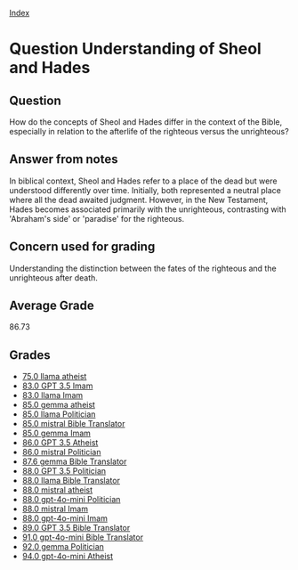 
[Index](../../index.md)
# Question Understanding of Sheol and Hades
## Question
How do the concepts of Sheol and Hades differ in the context of the Bible, especially in relation to the afterlife of the righteous versus the unrighteous?

## Answer from notes
In biblical context, Sheol and Hades refer to a place of the dead but were understood differently over time. Initially, both represented a neutral place where all the dead awaited judgment. However, in the New Testament, Hades becomes associated primarily with the unrighteous, contrasting with 'Abraham's side' or 'paradise' for the righteous.

## Concern used for grading
Understanding the distinction between the fates of the righteous and the unrighteous after death.

## Average Grade
86.73

## Grades
 * [75.0 llama atheist](../answers/llama_atheist/Understanding_of_Sheol_and_Hades.md)
 * [83.0 GPT 3.5 Imam](../answers/GPT_3.5_Imam/Understanding_of_Sheol_and_Hades.md)
 * [83.0 llama Imam](../answers/llama_Imam/Understanding_of_Sheol_and_Hades.md)
 * [85.0 gemma atheist](../answers/gemma_atheist/Understanding_of_Sheol_and_Hades.md)
 * [85.0 llama Politician](../answers/llama_Politician/Understanding_of_Sheol_and_Hades.md)
 * [85.0 mistral Bible Translator](../answers/mistral_Bible_Translator/Understanding_of_Sheol_and_Hades.md)
 * [85.0 gemma Imam](../answers/gemma_Imam/Understanding_of_Sheol_and_Hades.md)
 * [86.0 GPT 3.5 Atheist](../answers/GPT_3.5_Atheist/Understanding_of_Sheol_and_Hades.md)
 * [86.0 mistral Politician](../answers/mistral_Politician/Understanding_of_Sheol_and_Hades.md)
 * [87.6 gemma Bible Translator](../answers/gemma_Bible_Translator/Understanding_of_Sheol_and_Hades.md)
 * [88.0 GPT 3.5 Politician](../answers/GPT_3.5_Politician/Understanding_of_Sheol_and_Hades.md)
 * [88.0 llama Bible Translator](../answers/llama_Bible_Translator/Understanding_of_Sheol_and_Hades.md)
 * [88.0 mistral atheist](../answers/mistral_atheist/Understanding_of_Sheol_and_Hades.md)
 * [88.0 gpt-4o-mini Politician](../answers/gpt-4o-mini_Politician/Understanding_of_Sheol_and_Hades.md)
 * [88.0 mistral Imam](../answers/mistral_Imam/Understanding_of_Sheol_and_Hades.md)
 * [88.0 gpt-4o-mini Imam](../answers/gpt-4o-mini_Imam/Understanding_of_Sheol_and_Hades.md)
 * [89.0 GPT 3.5 Bible Translator](../answers/GPT_3.5_Bible_Translator/Understanding_of_Sheol_and_Hades.md)
 * [91.0 gpt-4o-mini Bible Translator](../answers/gpt-4o-mini_Bible_Translator/Understanding_of_Sheol_and_Hades.md)
 * [92.0 gemma Politician](../answers/gemma_Politician/Understanding_of_Sheol_and_Hades.md)
 * [94.0 gpt-4o-mini Atheist](../answers/gpt-4o-mini_Atheist/Understanding_of_Sheol_and_Hades.md)
